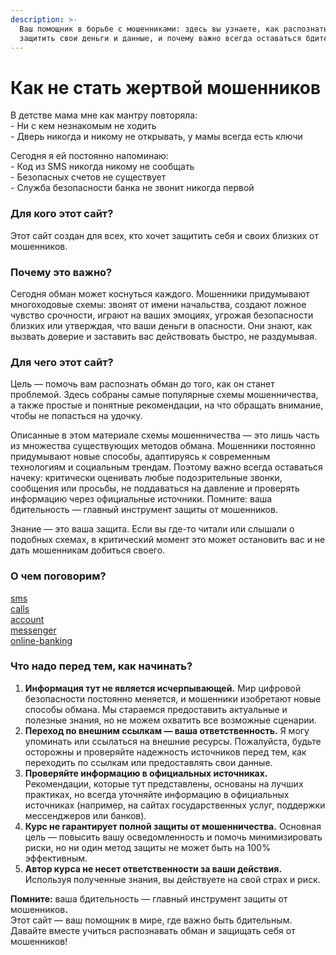 ```yaml
---
description: >-
  Ваш помощник в борьбе с мошенниками: здесь вы узнаете, как распознать обман,
  защитить свои деньги и данные, и почему важно всегда оставаться бдительным
---
```


# Как не стать жертвой мошенников

В детстве мама мне как мантру повторяла:\
\- Ни с кем незнакомым не ходить\
\- Дверь никогда и никому не открывать, у мамы всегда есть ключи

Сегодня я ей постоянно напоминаю:\
\- Код из SMS никогда никому не сообщать\
\- Безопасных счетов не существует\
\- Служба безопасности банка не звонит никогда первой

### **Для кого этот сайт?**

Этот сайт создан для всех, кто хочет защитить себя и своих близких от мошенников.

### **Почему это важно?**

Сегодня обман может коснуться каждого. Мошенники придумывают многоходовые схемы: звонят от имени начальства, создают ложное чувство срочности, играют на ваших эмоциях, угрожая безопасности близких или утверждая, что ваши деньги в опасности. Они знают, как вызвать доверие и заставить вас действовать быстро, не раздумывая.

### **Для чего этот сайт?**

Цель — помочь вам распознать обман до того, как он станет проблемой. Здесь собраны самые популярные схемы мошенничества, а также простые и понятные рекомендации, на что обращать внимание, чтобы не попасться на удочку.

Описанные в этом материале схемы мошенничества — это лишь часть из множества существующих методов обмана. Мошенники постоянно придумывают новые способы, адаптируясь к современным технологиям и социальным трендам. Поэтому важно всегда оставаться начеку: критически оценивать любые подозрительные звонки, сообщения или просьбы, не поддаваться на давление и проверять информацию через официальные источники. Помните: ваша бдительность — главный инструмент защиты от мошенников.

Знание — это ваша защита. Если вы где-то читали или слышали о подобных схемах, в критический момент это может остановить вас и не дать мошенникам добиться своего.

### **О чем поговорим?**

[sms](sms/ "mention")\
[calls](calls/ "mention")\
[account](account/ "mention")\
[messenger](messenger/ "mention")\
[online-banking](online-banking/ "mention")

### Что надо перед тем, как начинать?

1. **Информация тут не является исчерпывающей.** Мир цифровой безопасности постоянно меняется, и мошенники изобретают новые способы обмана. Мы стараемся предоставить актуальные и полезные знания, но не можем охватить все возможные сценарии.
2. **Переход по внешним ссылкам — ваша ответственность.** Я могу упоминать или ссылаться на внешние ресурсы. Пожалуйста, будьте осторожны и проверяйте надежность источников перед тем, как переходить по ссылкам или предоставлять свои данные.
3. **Проверяйте информацию в официальных источниках.** Рекомендации, которые тут представлены, основаны на лучших практиках, но всегда уточняйте информацию в официальных источниках (например, на сайтах государственных услуг, поддержки мессенджеров или банков).
4. **Курс не гарантирует полной защиты от мошенничества.** Основная цель — повысить вашу осведомленность и помочь минимизировать риски, но ни один метод защиты не может быть на 100% эффективным.
5. **Автор курса не несет ответственности за ваши действия.** Используя полученные знания, вы действуете на свой страх и риск.

**Помните:** ваша бдительность — главный инструмент защиты от мошеннико&#x432;**.**\
Этот сайт — ваш помощник в мире, где важно быть бдительным. Давайте вместе учиться распознавать обман и защищать себя от мошенников!
